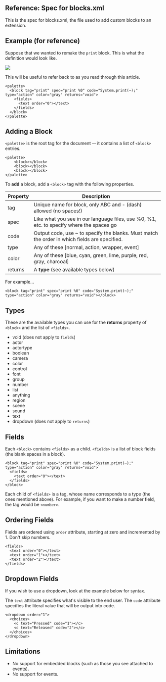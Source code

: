 ## Reference: Spec for blocks.xml

This is the spec for blocks.xml, the file used to add custom blocks to an extension. 


## Example (for reference)

Suppose that we wanted to remake the `print` block. This is what the definition would look like.

![](http://static.stencyl.com/pedia2/blocks/flow/flow_debug/Print.png)

This will be useful to refer back to as you read through this article.

```
<palette>
  <block tag="print" spec="print %0" code="System.print(~);" type="action" color="gray" returns="void">
    <fields>
      <text order="0"></text>
    </fields>
  </block>
</palette>
```


## Adding a Block

`<palette>` is the root tag for the document -- it contains a list of `<block>` entries. 

```
<palette>
    <block></block>
    <block></block>
    <block></block>
</palette>
```

To **add** a block, add a `<block>` tag with the following properties.

Property | Description
--- | ---
tag | Unique name for block, only ABC and - (dash) allowed (no spaces!)
spec | Like what you see in our language files, use %0, %1, etc. to specify where the spaces go
code | Output code, use ~ to specify the blanks. Must match the order in which fields are specified.
type | Any of these [normal, action, wrapper, event]
color | Any of these [blue, cyan, green, lime, purple, red, gray, charcoal]
returns | A **type** (see available types below)

For example...

```
<block tag="print" spec="print %0" code="System.print(~);" type="action" color="gray" returns="void"></block>
```


## Types

These are the available types you can use for the **returns** property of `<block>` and the list of `<fields>`.

* void (does not apply to `fields`)
* actor
* actortype
* boolean
* camera
* color
* control
* font
* group
* number
* list
* anything
* region
* scene
* sound
* text
* dropdown (does not apply to `returns`)


## Fields

Each `<block>` contains `<fields>` as a child. `<fields>` is a list of block fields (the blank spaces in a block).

```
<block tag="print" spec="print %0" code="System.print(~);" type="action" color="gray" returns="void">
  <fields>
    <text order="0"></text>
  </fields>
</block>
```

Each child of `<fields>` is a tag, whose name corresponds to a type (the ones mentioned above). For example, if you want to make a number field, the tag would be `<number>`.


## Ordering Fields

Fields are ordered using `order` attribute, starting at zero and incremented by 1. Don't skip numbers.

```
<fields>
  <text order="0"></text>
  <text order="1"></text>
  <text order="2"></text>
</fields>
```


## Dropdown Fields

If you wish to use a dropdown, look at the example below for syntax.

The `text` attribute specifies what's visible to the end user.
The `code` attribute specifies the literal value that will be output into code.

```
<dropdown order="1">
  <choices>
    <c text="Pressed" code="1"></c>
    <c text="Released" code="2"></c>
  </choices>
</dropdown>
```


## Limitations

* No support for embedded blocks (such as those you see attached to events).
* No support for events.
